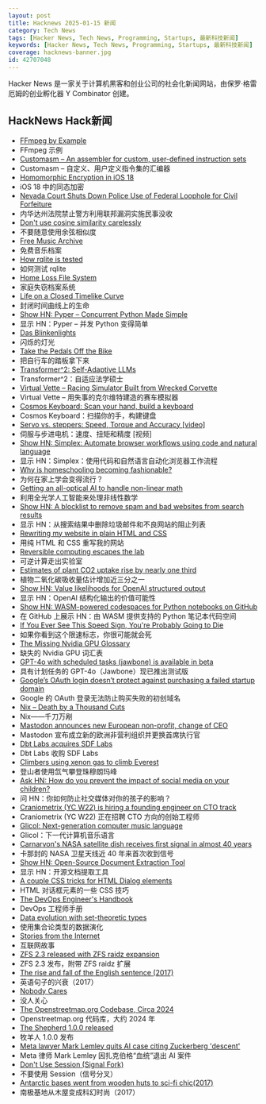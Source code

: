 ```yaml
---
layout: post
title: Hacknews 2025-01-15 新闻
category: Tech News
tags: [Hacker News, Tech News, Programming, Startups, 最新科技新闻]
keywords: [Hacker News, Tech News, Programming, Startups, 最新科技新闻]
coverage: hacknews-banner.jpg
id: 42707048
---
```


Hacker News 是一家关于计算机黑客和创业公司的社会化新闻网站，由保罗·格雷厄姆的创业孵化器 Y Combinator 创建。

## HackNews Hack新闻

- [FFmpeg by Example](https://ffmpegbyexample.com/)
- FFmpeg 示例
- [Customasm – An assembler for custom, user-defined instruction sets](https://github.com/hlorenzi/customasm)
- Customasm – 自定义、用户定义指令集的汇编器
- [Homomorphic Encryption in iOS 18](https://boehs.org/node/homomorphic-encryption)
- iOS 18 中的同态加密
- [Nevada Court Shuts Down Police Use of Federal Loophole for Civil Forfeiture](https://ij.org/press-release/nevada-court-shuts-down-police-use-of-federal-loophole-for-civil-forfeiture/)
- 内华达州法院禁止警方利用联邦漏洞实施民事没收
- [Don't use cosine similarity carelessly](https://p.migdal.pl/blog/2025/01/dont-use-cosine-similarity/)
- 不要随意使用余弦相似度
- [Free Music Archive](https://freemusicarchive.org/home)
- 免费音乐档案
- [How rqlite is tested](https://philipotoole.com/how-is-rqlite-tested/)
- 如何测试 rqlite
- [Home Loss File System](https://docs.google.com/spreadsheets/d/1TPeJzW5pa-BiJZjuEa1yGSFs7ZJetbnxf2gjMvv4tkc/edit?usp=sharing)
- 家庭失窃档案系统
- [Life on a Closed Timelike Curve](https://iopscience.iop.org/article/10.1088/1361-6382/ad98df#cqgad98dff1)
- 封闭时间曲线上的生命
- [Show HN: Pyper – Concurrent Python Made Simple](https://github.com/pyper-dev/pyper)
- 显示 HN：Pyper – 并发 Python 变得简单
- [Das Blinkenlights](https://rodyne.com/?p=1674)
- 闪烁的灯光
- [Take the Pedals Off the Bike](https://www.fortressofdoors.com/take-the-pedals-off-the-bike/)
- 把自行车的踏板拿下来
- [Transformer^2: Self-Adaptive LLMs](https://sakana.ai/transformer-squared/)
- Transformer^2：自适应法学硕士
- [Virtual Vette – Racing Simulator Built from Wrecked Corvette](https://www.instructables.com/Virtual-Vette-Racing-Simulator-Built-From-Wrecked-/)
- Virtual Vette – 用失事的克尔维特建造的赛车模拟器
- [Cosmos Keyboard: Scan your hand, build a keyboard](https://ryanis.cool/cosmos/)
- Cosmos Keyboard：扫描你的手，构建键盘
- [Servo vs. steppers: Speed, Torque and Accuracy [video]](https://www.youtube.com/watch?v=H-nO1F-AO9I)
- 伺服与步进电机：速度、扭矩和精度 [视频]
- [Show HN: Simplex: Automate browser workflows using code and natural language](https://www.simplex.sh/playground)
- 显示 HN：Simplex：使用代码和自然语言自动化浏览器工作流程
- [Why is homeschooling becoming fashionable?](https://newsletter.goodtechthings.com/p/why-are-tech-people-suddenly-so-into)
- 为何在家上学会变得流行？
- [Getting an all-optical AI to handle non-linear math](https://arstechnica.com/science/2025/01/getting-an-all-optical-ai-to-handle-non-linear-math/)
- 利用全光学人工智能来处理非线性数学
- [Show HN: A blocklist to remove spam and bad websites from search results](https://github.com/popcar2/BadWebsiteBlocklist)
- 显示 HN：从搜索结果中删除垃圾邮件和不良网站的阻止列表
- [Rewriting my website in plain HTML and CSS](https://www.vijayp.dev/blog/rewrite-plain-html/)
- 用纯 HTML 和 CSS 重写我的网站
- [Reversible computing escapes the lab](https://spectrum.ieee.org/reversible-computing)
- 可逆计算走出实验室
- [Estimates of plant CO2 uptake rise by nearly one third](https://www.ornl.gov/news/plant-co2-uptake-rises-nearly-one-third-new-global-estimates)
- 植物二氧化碳吸收量估计增加近三分之一
- [Show HN: Value likelihoods for OpenAI structured output](https://arena-ai.github.io/structured-logprobs/)
- 显示 HN：OpenAI 结构化输出的价值可能性
- [Show HN: WASM-powered codespaces for Python notebooks on GitHub](https://docs.marimo.io/guides/publishing/playground/#open-notebooks-hosted-on-github)
- 在 GitHub 上展示 HN：由 WASM 提供支持的 Python 笔记本代码空间
- [If You Ever See This Speed Sign, You're Probably Going to Die](https://www.theautopian.com/if-you-ever-see-this-speed-sign-youre-probably-going-to-die/)
- 如果你看到这个限速标志，你很可能就会死
- [The Missing Nvidia GPU Glossary](https://modal.com/gpu-glossary/readme)
- 缺失的 Nvidia GPU 词汇表
- [GPT-4o with scheduled tasks (jawbone) is available in beta](https://chatgpt.com/?model=gpt-4o-jawbone)
- 具有计划任务的 GPT-4o（Jawbone）现已推出测试版
- [Google’s OAuth login doesn’t protect against purchasing a failed startup domain](https://trufflesecurity.com/blog/millions-at-risk-due-to-google-s-oauth-flaw)
- Google 的 OAuth 登录无法防止购买失败的初创域名
- [Nix – Death by a Thousand Cuts](https://www.dgt.is/blog/2025-01-10-nix-death-by-a-thousand-cuts/)
- Nix——千刀万剐
- [Mastodon announces new European non-profit, change of CEO](https://blog.joinmastodon.org/2025/01/the-people-should-own-the-town-square/)
- Mastodon 宣布成立新的欧洲非营利组织并更换首席执行官
- [Dbt Labs acquires SDF Labs](https://www.getdbt.com/blog/dbt-labs-acquires-sdf-labs)
- Dbt Labs 收购 SDF Labs
- [Climbers using xenon gas to climb Everest](https://gripped.com/profiles/climbers-using-xenon-gas-which-is-banned-in-sports-to-climb-everest/)
- 登山者使用氙气攀登珠穆朗玛峰
- [Ask HN: How do you prevent the impact of social media on your children?]()
- 问 HN：你如何防止社交媒体对你的孩子的影响？
- [Craniometrix (YC W22) is hiring a founding engineer on CTO track](https://www.ycombinator.com/companies/craniometrix/jobs/5Ucqf0Q-founding-full-stack-engineer-cto-track)
- Craniometrix (YC W22) 正在招聘 CTO 方向的创始工程师
- [Glicol: Next-generation computer music language](https://glicol.org/)
- Glicol：下一代计算机音乐语言
- [Carnarvon's NASA satellite dish receives first signal in almost 40 years](https://www.abc.net.au/news/2024-12-03/carnarvon-nasa-dish-receives-signal-repairs/104672866)
- 卡那封的 NASA 卫星天线近 40 年来首次收到信号
- [Show HN: Open-Source Document Extraction Tool](https://github.com/harishdeivanayagam/rowfill)
- 显示 HN：开源文档提取工具
- [A couple CSS tricks for HTML Dialog elements](https://cassidoo.co/post/css-for-dialogs/)
- HTML 对话框元素的一些 CSS 技巧
- [The DevOps Engineer's Handbook](https://octopus.com/devops/)
- DevOps 工程师手册
- [Data evolution with set-theoretic types](https://dashbit.co/blog/data-evolution-with-set-theoretic-types)
- 使用集合论类型的数据演化
- [Stories from the Internet](https://dbrgn.ch/stories-from-the-internet.html)
- 互联网故事
- [ZFS 2.3 released with ZFS raidz expansion](https://github.com/openzfs/zfs/releases/tag/zfs-2.3.0)
- ZFS 2.3 发布，附带 ZFS raidz 扩展
- [The rise and fall of the English sentence (2017)](https://nautil.us/the-rise-and-fall-of-the-english-sentence-236880/)
- 英语句子的兴衰（2017）
- [Nobody Cares](https://grantslatton.com/nobody-cares)
- 没人关心
- [The Openstreetmap.org Codebase, Circa 2024](https://secarateratur.medium.com/the-openstreetmap-org-codebase-circa-2024-5c2b61c5260e)
- Openstreetmap.org 代码库，大约 2024 年
- [The Shepherd 1.0.0 released](https://guix.gnu.org/en/blog/2024/the-shepherd-1.0.0-released/)
- 牧羊人 1.0.0 发布
- [Meta lawyer Mark Lemley quits AI case citing Zuckerberg 'descent'](https://news.bloomberglaw.com/ip-law/meta-lawyer-lemley-quits-ai-case-citing-zuckerberg-descent)
- Meta 律师 Mark Lemley 因扎克伯格“血统”退出 AI 案件
- [Don't Use Session (Signal Fork)](https://soatok.blog/2025/01/14/dont-use-session-signal-fork/)
- 不要使用 Session（信号分叉）
- [Antarctic bases went from wooden huts to sci-fi chic(2017)](https://www.bbc.com/news/magazine-38574003)
- 南极基地从木屋变成科幻时尚（2017）

